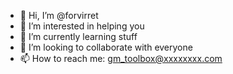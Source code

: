 - 👋 Hi, I’m @forvirret
- 👀 I’m interested in helping you
- 🌱 I’m currently learning stuff
- 💞️ I’m looking to collaborate with everyone
- 📫 How to reach me: gm_toolbox@xxxxxxxx.com

<!---
forvirret/forvirret is a ✨ special ✨ repository because its `README.md` (this file) appears on your GitHub profile.
You can click the Preview link to take a look at your changes.
--->
